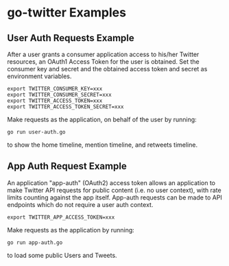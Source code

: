 
# go-twitter Examples

## User Auth Requests Example

After a user grants a consumer application access to his/her Twitter resources, an OAuth1 Access Token for the user is obtained. Set the consumer key and secret and the obtained access token and secret as environment variables.

    export TWITTER_CONSUMER_KEY=xxx
    export TWITTER_CONSUMER_SECRET=xxx
    export TWITTER_ACCESS_TOKEN=xxx
    export TWITTER_ACCESS_TOKEN_SECRET=xxx

Make requests as the application, on behalf of the user by running:

    go run user-auth.go

to show the home timeline, mention timeline, and retweets timeline.


## App Auth Request Example

An application "app-auth" (OAuth2) access token allows an application to make Twitter API requests for public content (i.e. no user context), with rate limits counting against the app itself. App-auth requests can be made to API endpoints which do not require a user auth context.

    export TWITTER_APP_ACCESS_TOKEN=xxx

Make requests as the application by running:

    go run app-auth.go

to load some public Users and Tweets.